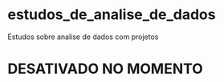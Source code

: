 # estudos_de_analise_de_dados
Estudos sobre analise de dados com projetos


# DESATIVADO NO MOMENTO
